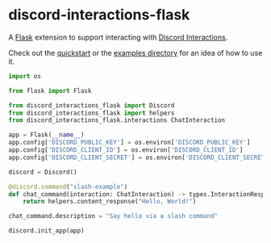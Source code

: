 # discord-interactions-flask

A [Flask](https://github.com/pallets/flask/) extension to support interacting with [Discord Interactions](https://discord.com/developers/docs/interactions/application-commands).

Check out the [quickstart](https://docs.davidbuckley.ca/discord-interactions-flask/usage/quickstart.html) or the [examples directory](/examples) for an idea of how to use it.

```python
import os

from flask import Flask

from discord_interactions_flask import Discord
from discord_interactions_flask import helpers
from discord_interactions_flask.interactions ChatInteraction

app = Flask(__name__)
app.config['DISCORD_PUBLIC_KEY'] = os.environ['DISCORD_PUBLIC_KEY']
app.config['DISCORD_CLIENT_ID'] = os.environ['DISCORD_CLIENT_ID']
app.config['DISCORD_CLIENT_SECRET'] = os.environ['DISCORD_CLIENT_SECRET']

discord = Discord()

@discord.command("slash-example")
def chat_command(interaction: ChatInteraction) -> types.InteractionResponse:
    return helpers.content_response("Hello, World!")

chat_command.description = "Say hello via a slash command"

discord.init_app(app)
```
